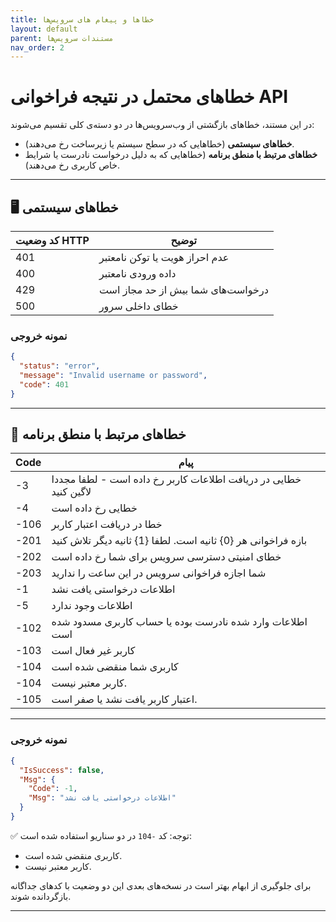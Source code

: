 ```yaml
---
title: خطاها و پیغام های سرویس‌ها
layout: default
parent: مستندات سرویس‌ها
nav_order: 2
---
```

# خطاهای محتمل در نتیجه فراخوانی API

در این مستند، خطاهای بازگشتی از وب‌سرویس‌ها در دو دسته‌ی کلی تقسیم می‌شوند:
 - **خطاهای سیستمی** (خطاهایی که در سطح سیستم یا زیرساخت رخ می‌دهند).
 - **خطاهای مرتبط با منطق برنامه** (خطاهایی که به دلیل درخواست نادرست یا
شرایط خاص کاربری رخ می‌دهند).

------------------------------------------------------------------------

## 🖥️ خطاهای سیستمی

| کد وضعیت HTTP | توضیح |
|---------------|-------|
| 401 | عدم احراز هویت یا توکن نامعتبر |
| 400 | داده ورودی نامعتبر |
| 429 | درخواست‌های شما بیش از حد مجاز است |
| 500 | خطای داخلی سرور |

### نمونه خروجی

```json
{
  "status": "error",
  "message": "Invalid username or password",
  "code": 401
}
```

---

## 📌 خطاهای مرتبط با منطق برنامه

| Code                              |  پیام                            |
| --------------------------------- | --------------------------------- |
| -3                                | خطایی در دریافت اطلاعات کاربر رخ داده است - لطفا مجددا لاگین کنید |
| -4                                | خطایی رخ داده است |
| -106                              | خطا در دریافت اعتبار کاربر |
| -201                              | بازه فراخوانی هر {0} ثانیه است. لطفا {1} ثانیه دیگر تلاش کنید |
| -202                              | خطای امنیتی دسترسی سرویس برای شما رخ داده است |
| -203                              | شما اجازه فراخوانی سرویس در این ساعت را ندارید |
| -1                                | اطلاعات درخواستی یافت نشد |
| -5                                | اطلاعات وجود ندارد |
| -102                              | اطلاعات وارد شده نادرست بوده یا حساب کاربری مسدود شده است |
| -103                              | کاربر غیر فعال است |
| -104                              | کاربری شما منقضی شده است |
| -104                              | کاربر معتبر نیست. |
| -105                              | اعتبار کاربر یافت نشد یا صفر است. |

---

### نمونه خروجی

``` json
{
  "IsSuccess": false,
  "Msg": {
    "Code": -1,
    "Msg": "اطلاعات درخواستی یافت نشد"
  }
}
```

✅ توجه: کد `-104` در دو سناریو استفاده شده است:
 - کاربری منقضی شده است.
 - کاربر معتبر نیست.

برای جلوگیری از ابهام بهتر است در نسخه‌های بعدی این دو وضعیت با کدهای
جداگانه بازگردانده شوند.

---